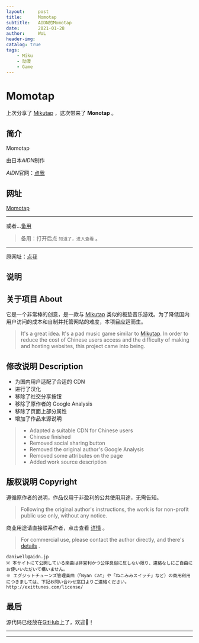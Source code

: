 ```yaml
---
layout:     post
title:      Momotap
subtitle:   AIDN的Momotap
date:       2021-01-28
author:     WoL
header-img: 
catalog: true
tags:
    - Miku
    - 动漫
    - Game
---
```


# Momotap

上次分享了 [Mikutap](https://woleo-z.github.io/2021/01/28/Mikutap/) ，这次带来了 **Monotap** 。

## 简介

Momotap

由日本*AIDN*制作

*AIDN*官网：[点我](https://aidn.jp)

## 网址

[Momotap](https://woleo-z.github.io/Momotap/)

---

或者...[备用](https://u.pmdaniu.com/pYO5y)

> 备用：打开后点 `知道了，进入查看` 。

---

原网址：[点我](https://aidn.jp/momotap/)

## 说明

## 关于项目 About

它是一个非常棒的创意，是一款与 [Mikutap](https://aidn.jp/mikutap) 类似的板垫音乐游戏。为了降低国内用户访问的成本和自制并托管网站的难度，本项目应运而生。  
> It's a great idea. It's a pad music game similar to [Mikutap](https://aidn.jp/mikutap). In order to reduce the cost of Chinese users access and the difficulty of making and hosting websites, this project came into being.

## 修改说明 Description

- 为国内用户适配了合适的 CDN
- 进行了汉化
- 移除了社交分享按钮
- 移除了原作者的 Google Analysis
- 移除了页面上部分属性
- 增加了作品来源说明

> - Adapted a suitable CDN for Chinese users
> - Chinese finished
> - Removed social sharing button
> - Removed the original author's Google Analysis
> - Removed some attributes on the page
> - Added work source description

## 版权说明 Copyright

遵循原作者的说明，作品仅用于非盈利的公共使用用途，无需告知。  
> Following the original author's instructions, the work is for non-profit public use only, without any notice.

商业用途请直接联系作者，点击查看 [详情](https://aidn.jp/about/) 。  
> For commercial use, please contact the author directly, and there's [details](https://aidn.jp/about/) .

```copyright
daniwell@aidn.jp
※ 本サイトにて公開している楽曲は非営利かつ公序良俗に反しない限り、連絡なしにご自由にお使いいただいて構いません。
※ エグジットチューンズ管理楽曲（「Nyan Cat」や「ねこみみスイッチ」など）の商用利用につきましては、下記お問い合わせ窓口よりご連絡ください。
http://exittunes.com/license/
```

## 最后

源代码已经放在[GitHub](https://github.com/WoLeo-Z/Momotap/)上了，欢迎👏！

---
---
